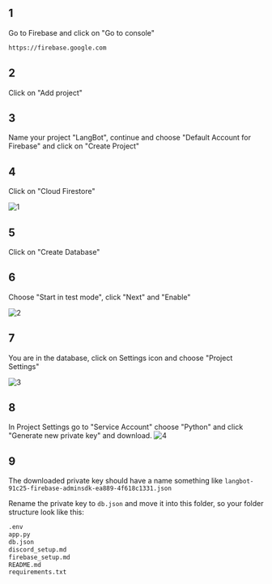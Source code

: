 ## 1
Go to Firebase and click on "Go to console"
```bash
https://firebase.google.com
```


## 2
Click on "Add project"

## 3
Name your project "LangBot", continue and choose "Default Account for Firebase" and click on "Create Project"

## 4
Click on "Cloud Firestore" 

![1](https://github.com/artificialarts/LangBot/assets/145310115/6e8238a1-5c3e-4fb7-b10e-28a67f4de771)

## 5
Click on "Create Database"

## 6
Choose "Start in test mode", click "Next" and "Enable"

![2](https://github.com/artificialarts/LangBot/assets/145310115/097af05f-761e-4820-be41-077cff9b511b)

## 7
You are in the database, click on Settings icon and choose "Project Settings"

![3](https://github.com/artificialarts/LangBot/assets/145310115/da462100-d405-4fad-a6d8-0b557fc5fa88)

## 8
In Project Settings go to "Service Account" choose "Python" and click "Generate new private key" and download.
![4](https://github.com/artificialarts/LangBot/assets/145310115/e2d61b5d-35a8-451a-befd-bd6d47c7e4a5)

## 9
The downloaded private key should have a name something like `langbot-91c25-firebase-adminsdk-ea889-4f618c1331.json`

Rename the private key to `db.json` and move it into this folder, so your folder structure look like this:
```bash
.env
app.py
db.json
discord_setup.md
firebase_setup.md
README.md
requirements.txt
```


